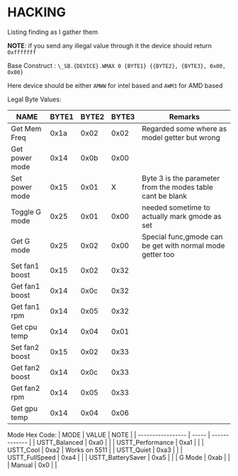 # HACKING

Listing finding as I gather them

**NOTE**: if you send any illegal value through it the device should return `0xfffffff`

Base Construct : `\_SB.{DEVICE}.WMAX 0 {BYTE1} {{BYTE2}, {BYTE3}, 0x00, 0x00}`

Here device should be either `AMWW` for intel based and `AWM3` for AMD based

Legal Byte Values:

| NAME           | BYTE1 | BYTE2 | BYTE3 | Remarks                                                    |
| -------------- | ----- | ----- | ----- | ---------------------------------------------------------- |
| Get Mem Freq   | 0x1a  | 0x02  | 0x02  | Regarded some where as model getter but wrong              |
| Get power mode | 0x14  | 0x0b  | 0x00  |                                                            |
| Set power mode | 0x15  | 0x01  | X     | Byte 3 is the parameter from the modes table cant be blank |
| Toggle G mode  | 0x25  | 0x01  | 0x00  | needed sometime to actually mark gmode as set              |
| Get G mode     | 0x25  | 0x02  | 0x00  | Special func,gmode can be get with normal mode getter too  |
| Set fan1 boost | 0x15  | 0x02  | 0x32  |                                                            |
| Get fan1 boost | 0x14  | 0x0c  | 0x32  |                                                            |
| Get fan1 rpm   | 0x14  | 0x05  | 0x32  |                                                            |
| Get cpu temp   | 0x14  | 0x04  | 0x01  |                                                            |
| Set fan2 boost | 0x15  | 0x02  | 0x33  |                                                            |
| Get fan2 boost | 0x14  | 0x0c  | 0x33  |                                                            |
| Get fan2 rpm   | 0x14  | 0x05  | 0x33  |                                                            |
| Get gpu temp   | 0x14  | 0x04  | 0x06  |                                                            |

Mode Hex Code:
| MODE | VALUE | NOTE |
| ----------------- | ----- | ------------- |
| USTT_Balanced | 0xa0 | |
| USTT_Performance | 0xa1 | |
| USTT_Cool | 0xa2 | Works on 5511 |
| USTT_Quiet | 0xa3 | |
| USTT_FullSpeed | 0xa4 | |
| USTT_BatterySaver | 0xa5 | |
| G Mode | 0xab | |
| Manual | 0x0 | |

